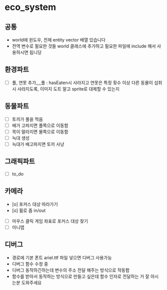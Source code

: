 # eco_system

## 공통
- world에 윈도우, 전체 entity vector 배열 있습니다
- 전역 변수로 필요한 것들 world 클래스에 추가하고 필요한 파일에 include 해서 사용하시면 됩니당

## 환경파트
- [ ] 풀, 연못 추가,,,,풀 : hasEaten시 사라지고 연못은 특정 횟수 이상 다른 동물이 섭취 시 사라지도록, 이미지 도트 말고 sprite로 대체할 수 있는지
## 동물파트
- [ ] 토끼가 풀을 먹음
- [ ] 배가 고파지면 풀쪽으로 이동함
- [ ] 목이 말라지면 물쪽으로 이동함
- [ ] 늑대 생성
- [ ] 늑대가 배고파지면 토끼 사냥

## 그래픽파트
- [ ] to_do
      
## 카메라
- [o] 포커스 대상 따라가기
- [o] 휠로 줌 in/out
- [ ] 마우스 클릭 게임 좌표로 포커스 대상 찾기
- [ ] 미니맵

## 디버그
- 경로에 기본 폰트 ariel.ttf 파일 넣으면 디버그 사용가능
- 디버그 함수 수정 중
- 디버그 동작하긴하는데 변수의 주소 전달 해주는 방식으로 작동함
- 함수를 받아서 동작하는 방식으로 만들고 싶은데 함수 인자로 전달하는 거 잘 아시는분 도와주세요

